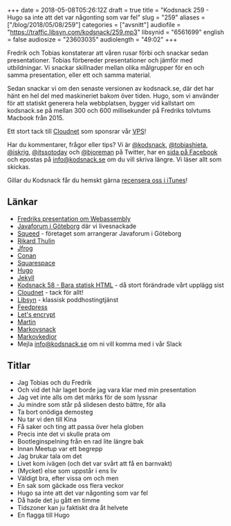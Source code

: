 +++
date = 2018-05-08T05:26:12Z
draft = true
title = "Kodsnack 259 - Hugo sa inte att det var någonting som var fel"
slug = "259"
aliases = ["/blog/2018/05/08/259"]
categories = ["avsnitt"]
audiofile = "https://traffic.libsyn.com/kodsnack/259.mp3"
libsynid = "6561699"
english = false
audiosize = "23603035"
audiolength = "49:02"
+++

Fredrik och Tobias konstaterar att våren rusar förbi och snackar sedan presentationer. Tobias förbereder presentationer och jämför med utbildningar. Vi snackar skillnader mellan olika målgrupper för en och samma presentation, eller ett och samma material.

Sedan snackar vi om den senaste versionen av kodsnack.se, där det har hänt en hel del med maskineriet bakom över tiden. Hugo, som vi använder för att statiskt generera hela webbplatsen, bygger vid kallstart om kodsnack.se på mellan 300 och 600 millisekunder på Fredriks tolvtums Macbook från 2015.

Ett stort tack till [Cloudnet](http://www.cloudnet.se) som sponsrar vår [VPS](http://en.wikipedia.org/wiki/Virtual_private_server)!

Har du kommentarer, frågor eller tips? Vi är [@kodsnack](https://www.twitter.com/kodsnack), [@tobiashieta](https://www.twitter.com/tobiashieta), [@iskrig](https://www.twitter.com/iskrig), [@itssotoday](https://twitter.com/itssotoday) och [@bjoreman](https://www.twitter.com/bjoreman) på Twitter, har en [sida på Facebook](https://www.facebook.com/kodsnack) och epostas på [info@kodsnack.se](mailto:info@kodsnack.se) om du vill skriva längre. Vi läser allt som skickas.

Gillar du Kodsnack får du hemskt gärna [recensera oss i iTunes](http://itunes.apple.com/se/podcast/kodsnack/id561631498?l=en)!

## Länkar ##
* [Fredriks presentation om Webassembly](https://www.youtube.com/watch?v=Y5Rl9_-aXfc)
* [Javaforum i Göteborg](https://www.meetup.com/Javaforum-Goteborg/events/246859957/) där vi livesnackade
* [Squeed](https://www.squeed.com/) - företaget som arrangerar Javaforum i Göteborg
* [Rikard Thulin](https://www.linkedin.com/in/thulin/)
* [Jfrog](https://jfrog.com/)
* [Conan](https://www.conan.io/)
* [Squarespace](http://www.squarespace.com/)
* [Hugo](http://gohugo.io/)
* [Jekyll](http://jekyllrb.com/)
* [Kodsnack 58 - Bara statisk HTML](https://kodsnack.se/58/) - då stort förändrade vårt upplägg sist
* [Cloudnet](https://www.cloudnet.se/) - tack för allt!
* [Libsyn](https://www.libsyn.com/) - klassisk poddhostingtjänst
* [Feedpress](https://feed.press/)
* [Let's encrypt](https://letsencrypt.org/)
* [Martin](https://twitter.com/grapefrukt/)
* [Markovsnack](http://markovsnack.grapefrukt.com/)
* [Markovkedjor](https://en.wikipedia.org/wiki/Markov_chain)
* Mejla info@kodsnack.se om ni vill komma med i vår Slack

## Titlar ##
* Jag Tobias och du Fredrik
* Och vid det här laget borde jag vara klar med min presentation
* Jag vet inte alls om det märks för de som lyssnar
* Ju mindre som står på slidesen desto bättre, för alla
* Ta bort onödiga demosteg
* Nu tar vi den till Kina
* Få saker och ting att passa över hela globen
* Precis inte det vi skulle prata om
* Bootleginspelning från en rad lite längre bak
* Innan Meetup var ett begrepp
* Jag brukar tala om det
* Livet kom ivägen (och det var svårt att få en barnvakt)
* (Mycket) else som uppstår i ens liv
* Väldigt bra, efter vissa om och men
* En sak som gäckade oss flera veckor
* Hugo sa inte att det var någonting som var fel
* Då hade det ju gått en timme
* Tidszoner kan ju faktiskt dra åt helvete
* En flagga till Hugo
